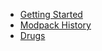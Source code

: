 * [Getting Started](gettingstarted.md "Getting Started")
* [Modpack History](history.md "Modpack History")
* [Drugs](drugs.md "Drugs")
